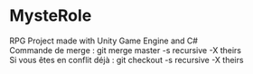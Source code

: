 # MysteRole
RPG Project made with Unity Game Engine and C#    
Commande de merge : git merge master -s recursive -X theirs    
Si vous êtes en conflit déjà : git checkout -s recursive -X theirs
